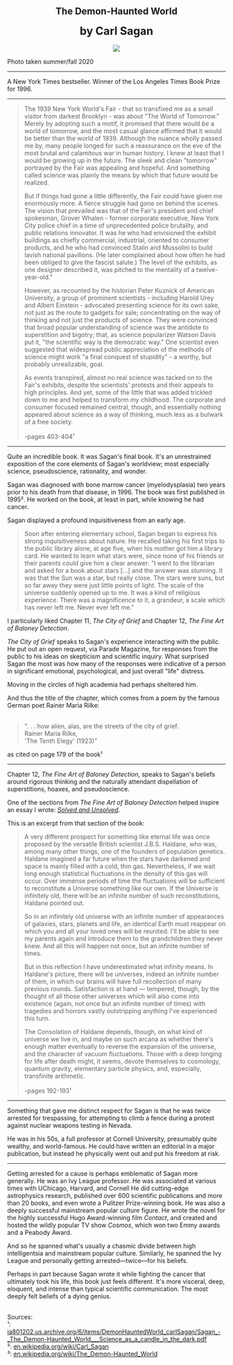 ## <div align="center">The Demon-Haunted World<div>
<div style="font-size: 25px; font-weight: bold;" align="center">by Carl Sagan</div><br/>

<div align="center">
  <img src="https://bradleyculley.github.io/images/The_Demon-Haunted_World.jpg" />
</div>

<p>
 Photo taken summer/fall 2020
</p>

<hr/>

<p>
 A New York Times bestseller. Winner of the Los Angeles Times Book Prize for 1996.
</p>

<hr/>

> <p>The 1939 New York World's Fair - that so transfixed me as a small visitor from darkest Brooklyn - was about "The World of Tomorrow." Merely by adopting such a motif, it promised that there would <i>be</i> a world of tomorrow, and the most casual glance affirmed that it would be better than the world of 1939. Although the nuance wholly passed me by, many people longed for such a reassurance on the eve of the most brutal and calamitous war in human history. I knew at least that I would be growing up in the future. The sleek and clean "tomorrow" portrayed by the Fair was appealing and hopeful. And something called science was plainly the means by which that future would be realized.</p><p>But if things had gone a little differently, the Fair could have given me enormously more. A fierce struggle had gone on behind the scenes. The vision that prevailed was that of the Fair's president and chief spokesman, Grover Whalen - former corporate executive, New York City police chief in a time of unprecedented police brutality, and public relations innovator. It was he who had envisioned the exhibit buildings as chiefly commercial, industrial, oriented to consumer products, and he who had convinced Stalin and Mussolini to build lavish national pavilions. (He later complained about how often he had been obliged to give the fascist salute.) The level of the exhibits, as one designer described it, was pitched to the mentality of a twelve-year-old."</p><p>However, as recounted by the historian Peter Kuznick of American University, a group of prominent scientists - including Harold Urey and Albert Einstein - advocated presenting science for its own sake, not just as the route to gadgets for sale; concentrating on the way of thinking and not just the products of science. They were convinced that broad popular understanding of science was the antidote to superstition and bigotry; that, as science popularizer Watson Davis put it, "the scientific way is the democratic way." One scientist even suggested that widespread public appreciation of the methods of science might work "a final conquest of stupidity" - a worthy, but probably unrealizable, goal.</p><p>As events transpired, almost no real science was tacked on to the Fair's exhibits, despite the scientists' protests and their appeals to high principles. And yet, some of the little that was added trickled down to me and helped to transform my childhood. The corporate and consumer focused remained central, though, and essentially nothing appeared about science as a way of thinking, much less as a bulwark of a free society.<br/><br/>-pages 403-404¹</p>

<hr/>

<p>
    Quite an incredible book. It was Sagan's final book.
    It's an unrestrained exposition of the core elements of Sagan's worldview; most especially science, pseudoscience, rationality, and wonder.
</p>

<p>
    Sagan was diagnosed with bone marrow cancer (myelodysplasia) two years prior to his death from that disease, in 1996. The book was first published in 1995².
    He worked on the book, at least in part, while knowing he had cancer.
</p>

<p>
Sagan displayed a profound inquisitiveness from an early age.
</p>

> <p>Soon after entering elementary school, Sagan began to express his strong inquisitiveness about nature. He recalled taking his first trips to the public library alone, at age five, when his mother got him a library card. He wanted to learn what stars were, since none of his friends or their parents could give him a clear answer: "I went to the librarian and asked for a book about stars [...] and the answer was stunning. It was that the Sun was a star, but really close. The stars were suns, but so far away they were just little points of light. The scale of the universe suddenly opened up to me. It was a kind of religious experience. There was a magnificence to it, a grandeur, a scale which has never left me. Never ever left me."</p>

<p>
    I particularly liked Chapter 11, <i>The City of Grief</i> and Chapter 12, <i>The Fine Art of Baloney Detection</i>.
</p>

<p>
    <i>The City of Grief</i> speaks to Sagan's experience interacting with the public.
    He put out an open request, via Parade Magazine, for responses from the public to his ideas on skepticism and scientific inquiry.
    What surprised Sagan the most was how many of the responses were indicative of a person in significant emotional, psychological, and just overall "life" distress.
</p>

<p>
    Moving in the circles of high academia had perhaps sheltered him.
</p>

<p>
And thus the title of the chapter, which comes from a poem by the famous German poet Rainer Maria Rilke:<br><br>

> ". . . how alien, alas, are the streets of the city of grief.  
> Rainer Maria Rilke,  
> 'The Tenth Elegy' (1923)"


as cited on page 179 of the book¹

</p>

<hr/>

<p>
    Chapter 12, <i>The Fine Art of Baloney Detection</i>, speaks to Sagan's beliefs around rigorous thinking and the naturally attendant dispellation of superstitions, hoaxes, and pseudoscience.
</p>

<p>
    One of the sections from <i>The Fine Art of Baloney Detection</i> helped inspire an essay I wrote: <a href="https://bradleyculley.github.io/2024/02/17/solved-and-unsolved.html" target="_blank"><i>Solved and Unsolved</i></a>.
</p>

<p>
    This is an excerpt from that section of the book:<br/>
</p>

> <p>A very different prospect for something like eternal life was once proposed by the versatile British scientist J.B.S. Haldane, who was, among many other things, one of the founders of population genetics. Haldane imagined a far future when the stars have darkened and space is mainly filled with a cold, thin gas. Nevertheless, if we wait long enough statistical fluctuations in the density of this gas will occur. Over immense periods of time the fluctuations will be sufficient to reconstitute a Universe something like our own. If the Universe is infinitely old, there will be an infinite number of such reconstitutions, Haldane pointed out.</p><p>So in an infinitely old universe with an infinite number of appearances of galaxies, stars, planets and life, an identical Earth must reappear on which you and all your loved ones will be reunited. I'll be able to see my parents again and introduce them to the grandchildren they never knew. And all this will happen not once, but an infinite number of times.</p><p>But in this reflection I have underestimated what infinity means. In Haldane's picture, there will be universes, indeed an infinite number of them, in which our brains will have full recollection of many previous rounds. Satisfaction is at hand — tempered, though, by the thought of all those other universes which will also come into existence (again, not once but an infinite number of times) with tragedies and horrors vastly outstripping anything I've experienced this turn.</p><p>The Consolation of Haldane depends, though, on what kind of universe we live in, and maybe on such arcana as whether there's enough matter eventually to reverse the expansion of the universe, and the character of vacuum fluctuations. Those with a deep longing for life after death might, it seems, devote themselves to cosmology, quantum gravity, elementary particle physics, and, especially, transfinite arithmetic.<br/><br/>-pages 192-193¹</p>

<hr/>

<p>
    Something that gave me distinct respect for Sagan is that he was twice arrested for trespassing, for attempting to climb a fence during a protest against nuclear weapons testing in Nevada.
</p>

<p>
    He was in his 50s, a full professor at Cornell University, presumably quite wealthy, and world-famous.
    He could have written an editorial in a major publication, but instead he physically went out and put his freedom at risk.
</p>

<hr/>

<p>
    Getting arrested for a cause is perhaps emblematic of Sagan more generally.
    He was an Ivy League professor. He was associated at various times with UChicago, Harvard, and Cornell
    He did cutting-edge astrophysics research, published over 600 scientific publications and more than 20 books, and even wrote a Pulitzer Prize-winning book.
    He was also a deeply successful mainstream popular culture figure. He wrote the novel for the highly successful Hugo Award-winning film <i>Contact</i>, and created and hosted the wildly popular TV show <i>Cosmos</i>, which won two Emmy awards and a Peabody Award.
</p>

<p>
    And so he spanned what's usually a chasmic divide between high intelligentsia and mainstream popular culture.
    Similarly, he spanned the Ivy League and personally getting arrested—twice—for his beliefs.
</p>

<p>
    Perhaps in part because Sagan wrote it while fighting the cancer that ultimately took his life, this book just feels different.
    It's more visceral, deep, eloquent, and intense than typical scientific communication.
    The most deeply felt beliefs of a dying genius.
</p>

<br/>
Sources:<br/>
¹: <a target="_blank" href="https://ia801202.us.archive.org/6/items/DemonHauntedWorld_carlSagan/Sagan_-_The_Demon-Haunted_World___Science_as_a_candle_in_the_dark.pdf">ia801202.us.archive.org/6/items/DemonHauntedWorld_carlSagan/Sagan_-_The_Demon-Haunted_World___Science_as_a_candle_in_the_dark.pdf</a><br/>
²: <a target="_blank" href="https://en.wikipedia.org/wiki/Carl_Sagan">en.wikipedia.org/wiki/Carl_Sagan</a><br/>
³: <a target="_blank" href="https://en.wikipedia.org/wiki/The_Demon-Haunted_World">en.wikipedia.org/wiki/The_Demon-Haunted_World</a><br/>
